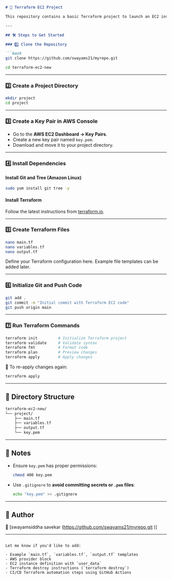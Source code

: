 ````markdown
# 🚀 Terraform EC2 Project

This repository contains a basic Terraform project to launch an EC2 instance on AWS.

---

## 🛠️ Steps to Get Started

### 1️⃣ Clone the Repository

```bash
git clone https://github.com/swayams21/myrepo.git

cd terraform-ec2-new
````

---

### 2️⃣ Create a Project Directory

```bash
mkdir project
cd project
```

---

### 3️⃣ Create a Key Pair in AWS Console

* Go to the **AWS EC2 Dashboard → Key Pairs**.
* Create a new key pair named `key.pem`.
* Download and move it to your project directory.

---

### 4️⃣ Install Dependencies

#### Install Git and Tree (Amazon Linux)

```bash
sudo yum install git tree -y
```

#### Install Terraform

Follow the latest instructions from [terraform.io](https://developer.hashicorp.com/terraform/downloads).

---

### 5️⃣ Create Terraform Files

```bash
nano main.tf
nano variables.tf
nano output.tf
```

Define your Terraform configuration here. Example file templates can be added later.

---

### 6️⃣ Initialize Git and Push Code

```bash
git add .
git commit -m "Initial commit with Terraform EC2 code"
git push origin main
```

---

### 7️⃣ Run Terraform Commands

```bash
terraform init         # Initialize Terraform project
terraform validate     # Validate syntax
terraform fmt          # Format code
terraform plan         # Preview changes
terraform apply        # Apply changes
```

🔁 To re-apply changes again:

```bash
terraform apply
```

---

## 📂 Directory Structure

```bash
terraform-ec2-new/
└── project/
    ├── main.tf
    ├── variables.tf
    ├── output.tf
    └── key.pem
```

---

## 📘 Notes

* Ensure `key.pem` has proper permissions:

  ```bash
  chmod 400 key.pem
  ```

* Use `.gitignore` to **avoid committing secrets or `.pem` files**:

  ```bash
  echo "key.pem" >> .gitignore
  ```

---

## 🔗 Author

👤 [swayamsiddha savekar (https://github.com/swayams21/myrepo.git
)]

---

```

Let me know if you'd like to add:

- Example `main.tf`, `variables.tf`, `output.tf` templates
- AWS provider block
- EC2 instance definition with `user_data`
- Terraform destroy instructions (`terraform destroy`)  
- CI/CD Terraform automation steps using GitHub Actions
```
